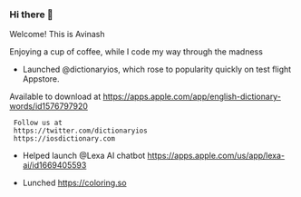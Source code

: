 ### Hi there 👋
Welcome! This is Avinash

Enjoying a cup of coffee, while I code my way through the madness

- Launched @dictionaryios, which rose to popularity quickly on test flight Appstore. 

Available to download at 
https://apps.apple.com/app/english-dictionary-words/id1576797920

     Follow us at 
     https://twitter.com/dictionaryios
     https://iosdictionary.com
- Helped launch @Lexa AI chatbot
  https://apps.apple.com/us/app/lexa-ai/id1669405593

- Lunched https://coloring.so
  
     

<!--
**aviravipati/aviravipati** is a ✨ _special_ ✨ repository because its `README.md` (this file) appears on your GitHub profile.

Here are some ideas to get you started:

- 🔭 I’m currently working on ...
- 🌱 I’m currently learning ...
- 👯 I’m looking to collaborate on ...
- 🤔 I’m looking for help with ...
- 💬 Ask me about ...
- 📫 How to reach me: ...
- 😄 Pronouns: ...
- ⚡ Fun fact: ...
-->

